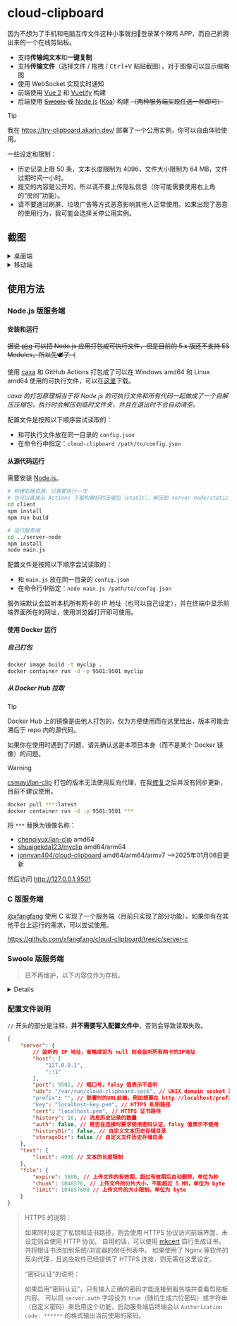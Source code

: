 # cloud-clipboard

因为不想为了手机和电脑互传文件这种小事就扫🐴登录某个辣鸡 APP，而自己折腾出来的一个在线剪贴板。

* 支持**传输纯文本**和**一键复制**
* 支持**传输文件**（选择文件 / 拖拽 / <kbd>Ctrl+V</kbd> 粘贴截图），对于图像可以显示缩略图
* 使用 WebSocket 实现实时通知
* 前端使用 [Vue 2](https://cn.vuejs.org) 和 [Vuetify](https://vuetifyjs.com/zh-Hans/) 构建
* 后端使用 ~~[Swoole](https://www.swoole.com) 或~~ [Node.js](https://nodejs.org) ([Koa](https://github.com/koajs/koa)) 构建 ~~（两种服务端实现任选一种即可）~~

> [!TIP]
>
> 我在 https://try-clipboard.akarin.dev/ 部署了一个公用实例，你可以自由体验使用。
>
> 一些设定和限制：
>
> * 历史记录上限 50 条，文本长度限制为 4096，文件大小限制为 64 MB，文件过期时间一小时。
> * 提交的内容是公开的，所以请不要上传隐私信息（你可能需要使用右上角的“房间”功能）。
> * 请不要通过刷屏、垃圾广告等方式恶意影响其他人正常使用。如果出现了恶意的使用行为，我可能会选择关停公用实例。

## 截图

<details>
<summary>桌面端</summary>

![](https://ae01.alicdn.com/kf/Hfce3a9b69b3d404c8e3073ab0fffa913v.png)

</details>

<details>
<summary>移动端</summary>

![](https://ae01.alicdn.com/kf/Hbf859dd0e42c4406bf94a6b6f2f4658cf.png)

</details>

## 使用方法

### Node.js 版服务端

#### 安装和运行

~~据说 [pkg](https://github.com/vercel/pkg) 可以把 Node.js 应用打包成可执行文件，但是目前的 5.x 版还不支持 ES Modules，所以先🕊️了（~~

使用 [caxa](https://github.com/leafac/caxa) 和 GitHub Actions 打包成了可以在 Windows amd64 和 Linux amd64 使用的可执行文件，可以在[这里](https://nightly.link/TransparentLC/cloud-clipboard/workflows/ci/master)下载。

*caxa 的打包原理相当于将 Node.js 的可执行文件和所有代码一起做成了一个自解压压缩包，执行时会解压到临时文件夹，并且在退出时不会自动清空。*

配置文件是按照以下顺序尝试读取的：

* 和可执行文件放在同一目录的 `config.json`
* 在命令行中指定：`cloud-clipboard /path/to/config.json`

#### 从源代码运行

需要安装 [Node.js](https://nodejs.org)。

```bash
# 构建前端资源，只需要执行一次
# 也可以直接从 Actions 下载构建好的压缩包（static），解压到 server-node/static
cd client
npm install
npm run build

# 运行服务端
cd ../server-node
npm install
node main.js
```

配置文件是按照以下顺序尝试读取的：

* 和 `main.js` 放在同一目录的 `config.json`
* 在命令行中指定：`node main.js /path/to/config.json`

服务端默认会监听本机所有网卡的 IP 地址（也可以自己设定），并在终端中显示前端界面所在的网址，使用浏览器打开即可使用。

#### 使用 Docker 运行

##### 自己打包

```bash
docker image build -t myclip .
docker container run -d -p 9501:9501 myclip
```

##### 从 Docker Hub 拉取

> [!TIP]
> Docker Hub 上的镜像是由他人打包的，仅为方便使用而在这里给出，版本可能会滞后于 repo 内的源代码。
>
> 如果你在使用时遇到了问题，请先确认这是本项目本身（而不是某个 Docker 镜像）的问题。

> [!WARNING]
> [csmayi/lan-clip](https://hub.docker.com/r/csmayi/lan-clip) 打包的版本无法使用反向代理，在我[修复](https://github.com/TransparentLC/cloud-clipboard/commit/39ba010f0ac721337842be4668fce693f4587a95)之后并没有同步更新，目前不建议使用。

```sh
docker pull ***:latest
docker container run -d -p 9501:9501 ***
```

将 `***` 替换为镜像名称：

* [chenqiyux/lan-clip](https://hub.docker.com/r/chenqiyux/lan-clip) amd64
* [shuaigekda123/myclip](https://hub.docker.com/r/shuaigekda123/myclip) amd64/arm64
* [jonnyan404/cloud-clipboard](https://hub.docker.com/r/jonnyan404/cloud-clipboard) amd64/arm64/armv7  -->2025年01月06日更新

然后访问 http://127.0.0.1:9501

### C 版服务端

[@xfangfang](https://github.com/xfangfang) 使用 C 实现了一个服务端（目前只实现了部分功能）。如果你有在其他平台上运行的需求，可以尝试使用。

https://github.com/xfangfang/cloud-clipboard/tree/c/server-c

### Swoole 版服务端

> 已不再维护，以下内容仅作为存档。

<details>

#### 准备环境

需要安装了 Swoole 扩展的 PHP 运行环境。

* Linux：参见 Swoole 文档的[安装说明](https://wiki.swoole.com/#/environment)
* Windows：使用官方在百毒网盘上提供的 [Cygwin 整合包](https://pan.baidu.com/s/15RodWdoIgwBLmG1I5HXzOg#list/path=%2Fsharelink2059756482-531706993208199%2Fswoole%2Fcygwin)（或者从[这里](https://files.catbox.moe/wz2ktt.zip)下载我自己搬运的 4.5.0 RC1 版本），~~也可以在 WSL(Windows Subsystem for Linux) 中安装运行环境~~

> 可能是由于 WSL 的缺陷，在 WSL 下多次刷新页面后开始有概率出现错误导致服务端挂掉：
> ```text
> WARNING swReactorEpoll_set(:178): reactor#0->set(fd=15|type=0|events=5) failed, Error: No such file or directory
> 段错误 (核心已转储)
> ```
> Cygwin 整合包下暂未发现类似的问题。

在命令行中输入 `php --ri swoole`，可以输出配置信息就代表准备完成了～

#### 安装和运行

~~实际上也不能叫安装，毕竟下载之后就可以直接用了~~

1. 前往 [Release](https://github.com/TransparentLC/cloud-clipboard/releases) 下载最新的 `cloud-clipboard.phar`。
2. 在同一目录新建配置文件 `config.json`（可以参见下面的说明），**一定要根据实际修改 IP 地址！**
3. `php cloud-clipboard.phar`
4. 打开 `http://192.168.1.136:9501`（需要替换为在配置文件中**实际设定的地址和端口**）即可使用～

#### 从源代码运行

需要安装 [Vue CLI](https://cli.vuejs.org/zh/guide/installation.html) 和 [Composer](https://getcomposer.org/download/)。

```bash
cd client
npm install
npm run build
cd ../server
composer install --no-dev

# 从源代码直接运行
php main.php

# 生成 Phar
cd ..
php build-phar.php
```

</details>

### 配置文件说明

`//` 开头的部分是注释，**并不需要写入配置文件中**，否则会导致读取失败。

```json
{
    "server": {
        // 监听的 IP 地址，省略或设为 null 则会监听所有网卡的IP地址
        "host": [
            "127.0.0.1",
            "::1"
        ],
        "port": 9501, // 端口号，falsy 值表示不监听
        "uds": "/var/run/cloud-clipboard.sock", // UNIX domain socket 路径，可以后接“:666”设定权限（默认666），falsy 值表示不监听
        "prefix": "", // 部署时的URL前缀，例如想要在 http://localhost/prefix/ 访问，则将这一项设为 /prefix
        "key": "localhost-key.pem", // HTTPS 私钥路径
        "cert": "localhost.pem", // HTTPS 证书路径
        "history": 10, // 消息历史记录的数量
        "auth": false, // 是否在连接时要求使用密码认证，falsy 值表示不使用
        "historyDir": false, // 自定义文本历史存储目录
        "storageDir": false // 自定义文件历史存储目录
    },
    "text": {
        "limit": 4096 // 文本的长度限制
    },
    "file": {
        "expire": 3600, // 上传文件的有效期，超过有效期后自动删除，单位为秒
        "chunk": 1048576, // 上传文件的分片大小，不能超过 5 MB，单位为 byte
        "limit": 104857600 // 上传文件的大小限制，单位为 byte
    }
}
```
> HTTPS 的说明：
>
> 如果同时设定了私钥和证书路径，则会使用 HTTPS 协议访问前端界面，未设定则会使用 HTTP 协议。
> 自用的话，可以使用 [mkcert](https://mkcert.dev/) 自行生成证书，并将根证书添加到系统/浏览器的信任列表中。
> 如果使用了 Nginx 等软件的反向代理，且这些软件已经提供了 HTTPS 连接，则无需在这里设定。
>
> “密码认证”的说明：
>
> 如果启用“密码认证”，只有输入正确的密码才能连接到服务端并查看剪贴板内容。
> 可以将 `server.auth` 字段设为 `true`（随机生成六位密码）或字符串（自定义密码）来启用这个功能，启动服务端后终端会以 `Authorization code: ******` 的格式输出当前使用的密码。
